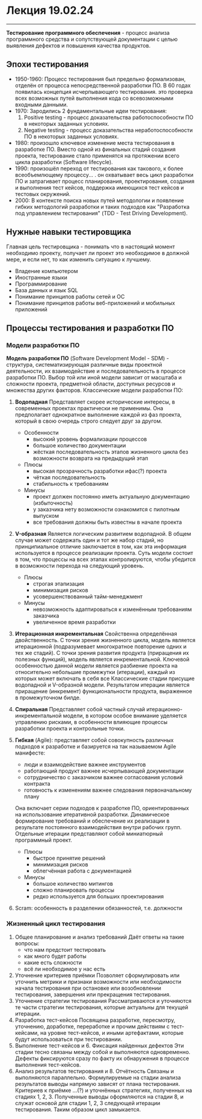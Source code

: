 # Лекция 19.02.24

---

**Тестирование программного обеспечения** - процесс анализа программного средства и сопутствующей документации с целью выявления дефектов и повышения качества продуктов.

## Эпохи тестирования

- 1950-1960: Процесс тестирования был предельно формализован, отделён от процесса непосредственной разработки ПО. В 60 годах появилась концепция исчерпывающего тестирования. это проверка всех возможных путей выполнения кода со всевозможными входными данными.
- 1970: Зародились 2 фундаментальные идеи тестирования:
    1. Positive testing - процесс доказательства работоспособности ПО в некоторых заданных условиях.
    2. Negative testing - процесс доказательства неработоспособности ПО в некоторых заданных условиях.
- 1980: произошло ключевое изменение места тестирования в разработке ПО. Вместо одной из финальных стадий создания проекта, тестирование стало применятся на протяжении всего цикла разработки (Software lifecycle).
- 1990: произошёл переход от тестирования как такового, к более всеобъемлющему процессу... . он охватывает весь цикл разработки ПО и затрагивает процесс планирования, проектирования, создания и выполнения тест кейсов, поддержка имеющихся тест кейсов и тестовых окружений.
- 2000: В контексте поиска новых путей методологии и появление гибких методологий разработки и таких подходов как "Разработка под управлением тестирования" (TDD - Test Driving Development).

## Нужные навыки тестировщика

Главная цель тестировщика - понимать что в настоящий момент необходимо проекту, получает ли проект это необходимое в должной мере, и если нет, то как изменить ситуацию к лучшему.

- Владение компьютером
- Иностранные языки
- Программирование
- База данных и язык SQL
- Понимание принципов работы сетей и ОС
- Понимание принципов работы веб-приложений и мобильных приложений

## Процессы тестирования и разработки ПО

### Модели разработки ПО

**Модель разработки ПО** (Software Development Model - SDM) - структура, систематизирующая различные виды проектной деятельности, их взаимодействие и последовательность в процессе разработки ПО. Выбор той или иной модели зависит от масштаба и сложности проекта, предметной области, доступных ресурсов и множества других факторов.
Классические модели разработки ПО:

1. **Водопадная**
    Представляет скорее исторические интересы, в современных проектах практически не применимы. Она предполагает однократное выполнение каждой из фаз проекта, который в свою очередь строго следует друг за другом.
    - Особенности
        - высокий уровень формализации процессов
        - большое количество документации
        - жёсткая последовательность этапов жизненного цикла без возможности возврата на предыдущий этап
    - Плюсы
        - высокая прозрачность разработки ифас(?) проекта
        - чёткая последовательность
        - стабильность к требованиям
    - Минусы
        - проект должен постоянно иметь актуальную документацию (избыточность)
        - у заказчика нету возможности ознакомится с пилотным выпуском
        - все требования должны быть известны в начале проекта
2. **V-образная**
    Является логическим развитием водопадной. В общем случае может содержать один и тот же набор стадий, но принципиальное отличие заключается в том, как эта информация используется в процессе реализации проекта. Суть модели состоит в том, что процессы на всех этапах контролируются, чтобы убедится в возможности перехода на следующий уровень.
    - Плюсы
        - строгая этапизация
        - минимизация рисков
        - усовершенствованный тайм-менеджмент
    - Минусы
        - невозможность адаптироваться к изменённым требованиям заказчика
        - увеличенное время разработки
3. **Итерационная инкрементальная**
    Свойственна определённая двойственность.
    С точки зрения жизненного цикла, модель является итерационной (подразумевает многократное повторение одних и тех же стадий).
    С точки зрения развития продукта (приращения их полезных функций), модель является инкрементальной.
    Ключевой особенностью данной модели является разбиение проекта на относительно небольшие промежутки (итерации), каждый из которых может включать в себя все Классические стадии присущие водопадной и V-образной модели.
    Результатом итерации является приращение (инкремент) функциональности продукта, выраженное в промежуточном билде.
4. **Спиральная**
    Представляет собой частный случай итерационно-инкрементальной модели, в котором особое внимание уделяется управлению рисками, в особенности влияющие процессы разработки проекта и контрольные точки.
5. **Гибкая** (Agile): представляет собой совокупность различных подходов к разработке и базируется на так называемом Agile манифесте:
    - люди и взаимодействие важнее инструментов
    - работающий продукт важнее исчерпывающей документации
    - сотрудничество с заказчиком важнее согласования условий контракта
    - готовность к изменениям важнее следования первоначальному плану

    Она включает серии подходов к разработке ПО, ориентированных на использование итеративной разработки. Динамическое формирование требований и обеспечение их реализации в результате постоянного взаимодействия внутри рабочих групп. Отдельные итерации представляют собой миниатюрный программный проект.

    - Плюсы
        - быстрое принятие решений
        - минимизация рисков
        - облегчённая работа с документацией
    - Минусы
        - большое количество митингов
        - сложно планировать процессы
        - редко используется для больших проектирования
6. Scram: особенность в разделении обязанностей, т.е. должности

### Жизненный цикл тестирования

1. Общее планирование и анализ требований
    Даёт ответы на такие вопросы:
    - что нам предстоит тестировать
    - как много будет работы
    - какие есть сложности
    - всё ли необходимое у нас есть
2. Уточнение критериев приёмки
    Позволяет сформулировать или уточнить метрики и признаки возможности или необходимости начала тестирования при остановке или возобновлении тестирования, завершения или прекращения тестирования.
3. Уточнение стратегии тестирования
    Рассматриваются и уточняются те части стратегии тестирования, которые актуальны для текущей итерации.
4. Разработка тест-кейсов
    Посвящена разработке, пересмотру, уточнению, доработке, переработке и прочим действиям с тест-кейсами, на уровне тест-кейсов, и иными артефактами, которые будут использоваться при тестировании.
5. Выполнение тест-кейсов и 6. Фиксация найденных дефектов
    Эти стадии тесно связаны между собой и выполняются одновременно. Дефекты фиксируются сразу по факту их обнаружения в процессе выполнения тест-кейсов.
6. Анализ результатов тестирования и 8. Отчётность
    Связаны и выполняются параллельно. Формулируемые на стадии анализа результатов выводы напрямую зависят от плана тестирования. Критериев к приёмке ...(?) и уточнённых стратегиях, полученных на стадиях 1, 2, 3. Полученные выводы оформляются на стадии 8, и служат основой для стадии 1, 2, 3 следующей итерации тестирования. Таким образом цикл замыкается.
